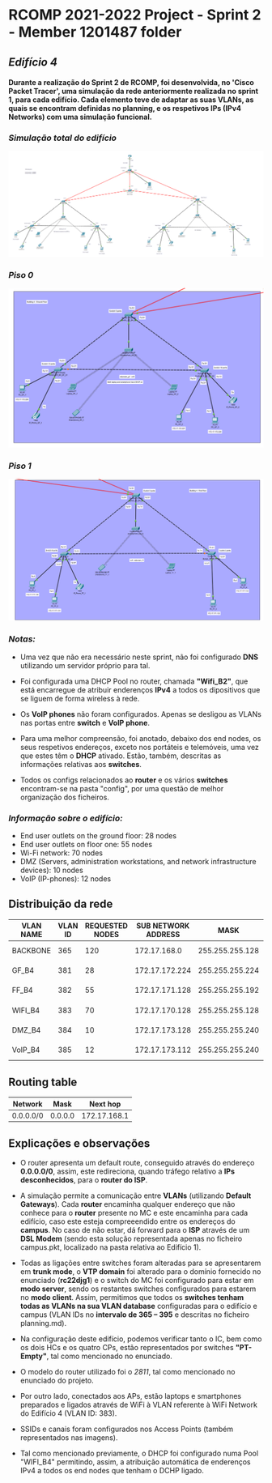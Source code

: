 RCOMP 2021-2022 Project - Sprint 2 - Member 1201487 folder
===========================================

## ***Edifício 4***

#### Durante a realização do Sprint 2 de RCOMP, foi desenvolvida, no 'Cisco Packet Tracer', uma simulação da rede anteriormente realizada no sprint 1, para cada edifício. Cada elemento teve de adaptar as suas VLANs, as quais se encontram definidas no planning, e os respetivos IPs (IPv4 Networks) com uma simulação funcional.

###

### *Simulação total do edifício*

![Building4](Building4.png)


### *Piso 0*

![Building4_ground_floor](Building4_ground_floor.png)


### *Piso 1*

![Building4_first_floor](Building4_first_floor.png)


### *Notas:*

* Uma vez que não era necessário neste sprint, não foi configurado **DNS** utilizando um servidor próprio para tal.

* Foi configurada uma DHCP Pool no router, chamada **"Wifi_B2"**, que está encarregue de atribuir enderenços **IPv4** a todos os dipositivos que se liguem de forma wireless à rede.

* Os **VoIP phones** não foram configurados. Apenas se desligou as VLANs nas portas entre **switch** e **VoIP phone**.

* Para uma melhor compreensão, foi anotado, debaixo dos end nodes, os seus respetivos endereços, exceto nos portáteis e telemóveis, uma vez que estes têm o **DHCP** ativado. Estão, também, descritas as informações relativas aos **switches**.

* Todos os configs relacionados ao **router** e os vários **switches** encontram-se na pasta "config", por uma questão de melhor organização dos ficheiros.


### *Informação sobre o edifício:*

- End user outlets on the ground floor: 28 nodes
- End user outlets on floor one: 55 nodes
- Wi-Fi network: 70 nodes
- DMZ (Servers, administration workstations, and network infrastructure devices): 10 nodes
- VoIP (IP-phones): 12 nodes


## Distribuição da rede

| VLAN NAME | VLAN ID | REQUESTED NODES | SUB NETWORK ADDRESS | MASK            | ADDRESS RANGE      | NETWORK ADDRESS | BROADCAST ADDRESS | FIRST VALID NODE ADDRESS | LAST VALID NODE ADDRESS |
|-----------|---------|-----------------|---------------------|-----------------|--------------------|-----------------|-------------------|--------------------------|-------------------------|
| BACKBONE  | 365     | 120             | 172.17.168.0        | 255.255.255.128 | 172.17.168.0-127   | 172.17.168.0    | 172.17.168.127    | 172.17.168.1             | 172.17.168.126          |
| GF_B4     | 381     | 28              | 172.17.172.224      | 255.255.255.224 | 172.17.172.224-255 | 172.17.172.224  | 172.17.172.255    | 172.17.172.225           | 172.17.172.254          |
| FF_B4     | 382     | 55              | 172.17.171.128      | 255.255.255.192 | 172.17.171.128-191 | 172.17.171.128  | 172.17.171.191    | 172.17.171.129           | 172.17.171.190          |
| WIFI_B4   | 383     | 70              | 172.17.170.128      | 255.255.255.128 | 172.17.170.128-255 | 172.17.170.128  | 172.17.170.255    | 172.17.170.129           | 172.17.170.254          |
| DMZ_B4    | 384     | 10              | 172.17.173.128      | 255.255.255.240 | 172.17.173.128-143 | 172.17.173.128  | 172.17.173.143    | 172.17.173.129           | 172.17.173.142          |
| VoIP_B4   | 385     | 12              | 172.17.173.112      | 255.255.255.240 | 172.17.173.112-127 | 172.17.173.112  | 172.17.173.127    | 172.17.173.113           | 172.17.173.126          |


## Routing table

| Network   | 	Mask   | Next hop     |
|-----------|---------|--------------|
| 0.0.0.0/0 | 0.0.0.0 | 172.17.168.1 |


## Explicações e observações

* O router apresenta um default route, conseguido através do endereço **0.0.0.0/0**, assim, este redireciona, quando tráfego relativo a **IPs desconhecidos**, para o **router do ISP**.

* A simulação permite a comunicação entre **VLANs** (utilizando **Default Gateways**). Cada **router** encaminha qualquer endereço que não conhece para o **router** presente no MC e este encaminha para cada edifício, caso este esteja compreeendido entre os endereços do **campus**. No caso de não estar, dá forward para o **ISP** através de um **DSL Modem** (sendo esta solução representada apenas no ficheiro campus.pkt, localizado na pasta relativa ao Edifício 1).

* Todas as ligações entre switches foram alteradas para se apresentarem em **trunk mode**, o **VTP domain** foi alterado para o domínio fornecido no enunciado (**rc22djg1**) e o switch do MC foi configurado para estar em **modo server**, sendo os restantes switches configurados para estarem no **modo client**. Assim, permitimos que todos os **switches tenham todas as VLANs na sua VLAN database** configuradas para o edifício e campus (VLAN IDs no **intervalo de 365 – 395** e descritas no ficheiro planning.md). 

* Na configuração deste edifício, podemos verificar tanto o IC, bem como os dois HCs e os quatro CPs, estão representados por switches **"PT-Empty"**, tal como mencionado no enunciado.

* O modelo do router utilizado foi o *2811*, tal como mencionado no enunciado do projeto.

* Por outro lado, conectados aos APs, estão laptops e smartphones preparados e ligados através de WiFi à VLAN referente à WiFi Network do Edifício 4 (VLAN ID: 383).

* SSIDs e canais foram configurados nos Access Points (também representados nas imagens).

* Tal como mencionado previamente, o DHCP foi configurado numa Pool "WIFI_B4" permitindo, assim, a atribuição automática de enderenços IPv4 a todos os end nodes que tenham o DCHP ligado.